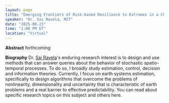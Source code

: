 ```yaml
---
layout: page
title: "Emerging Frontiers of Risk-based Resilience to Extremes in a Changing Climate"
speaker: "Dr. Sai Ravela, MIT"
date: "2025-09-23"
time: "1:00 PM ET"
location: "Virtual"
---
```


**Abstract**
forthcoming

**Biography**
Dr. [Sai Ravela]([url](https://essg.mit.edu/))'s enduring research interest is to design and use methods that can answer queries about the behavior of stochastic spatio-temporal processes. To do so, I broadly study estimation, control, decision and information theories. Currently, I focus on earth systems estimation, specifically to design algorithms that overcome the problems of nonlinearity, dimensionality and uncertainty that is characteristic of earth problems and a real barrier to effective predictability. You can read about specific research topics on this subject and others here. 
